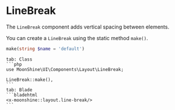 # LineBreak

The `LineBreak` component adds vertical spacing between elements.

You can create a `LineBreak` using the static method `make()`.

```php
make(string $name = 'default')
```

~~~tabs
tab: Class
```php
use MoonShine\UI\Components\Layout\LineBreak;

LineBreak::make(),
```
tab: Blade
```bladehtml
<x-moonshine::layout.line-break/>
```
~~~
